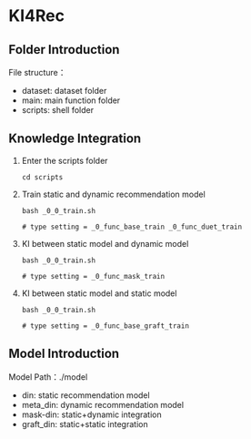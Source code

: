 # KI4Rec

## Folder Introduction

File structure：

- dataset: dataset folder
- main: main function folder
- scripts: shell folder

## Knowledge Integration

1. Enter the scripts folder

   ```shell
   cd scripts
   ```

2. Train static and dynamic recommendation model

   ```shell
   bash _0_0_train.sh
   
   # type setting = _0_func_base_train _0_func_duet_train
   ```

3. KI between static model and dynamic model

   ```shell
   bash _0_0_train.sh
   
   # type setting = _0_func_mask_train
   ```

4. KI between static model and static model

   ```shell
   bash _0_0_train.sh
   
   # type setting = _0_func_base_graft_train
   ```

## Model Introduction

Model Path：./model

- din: static recommendation model
- meta_din: dynamic recommendation model
- mask-din: static+dynamic integration
- graft_din: static+static integration

